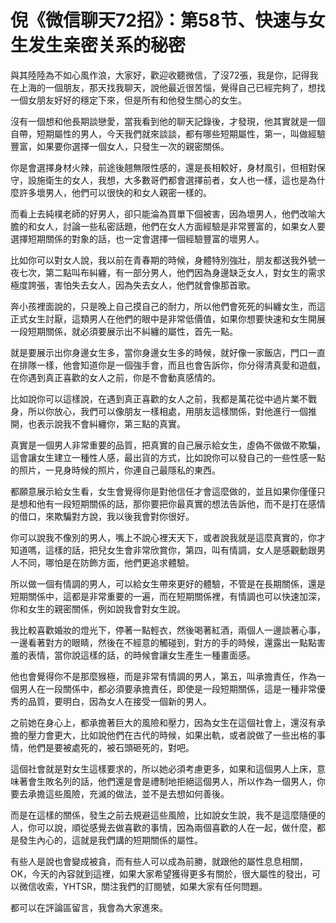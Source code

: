 # 倪《微信聊天72招》：第58节、快速与女生发生亲密关系的秘密

與其陸陸為不如心風作浪，大家好，歡迎收聽微信，了沒72張，我是你，記得我在上海的一個朋友，那天找我聊天，說他最近很苦惱，覺得自己已經完夠了，想找一個女朋友好好的穩定下來，但是所有和他發生關心的女生。

沒有一個想和他長期談戀愛，當我看到他的聊天記錄後，才發現，他其實就是一個自帶，短期屬性的男人，今天我們就來談談，都有哪些短期屬性，第一，叫做經驗豐富，如果要你選擇一個女人，只發生一次的親密關係。

你是會選擇身材火辣，前途後翹無限性感的，還是長相較好，身材風引，但相對保守，設施衛生的女人，我想，大多數哥們都會選擇前者，女人也一樣，這也是為什麼許多壞男人，他們可以很快的和女人親密一樣的。

而看上去純樸老師的好男人，卻只能淪為買單下個被害，因為壞男人，他們改喻大膽的和女人，討論一些私密話題，他們在女人方面經驗是非常豐富的，如果女人要選擇短期關係的對象的話，也一定會選擇一個經驗豐富的壞男人。

比如你可以對女人說，我以前在青春期的時候，身體特別強壯，朋友都送我外號一夜七次，第二點叫布糾纏，有一部分男人，他們因為身邊缺乏女人，對女生的需求極度誇張，害怕失去女人，因為失去女人，他們就會像那首歌。

奔小孩裡面說的，只是晚上自己摸自己的耐力，所以他們會死死的糾纏女生，而這正式女生討厭，這類男人在他們的眼中是非常低價值，如果你想要快速和女生開展一段短期關係，就必須要展示出不糾纏的屬性，首先一點。

就是要展示出你身邊女生多，當你身邊女生多的時候，就好像一家飯店，門口一直在排隊一樣，他會知道你是一個強手會，而且也會告訴你，你分得清真愛和遊戲，在你遇到真正喜歡的女人之前，你是不會動真感情的。

比如說你可以這樣說，在遇到真正喜歡的女人之前，我都是萬花從中過片業不戰身，所以你放心，我們可以像朋友一樣相處，用朋友這樣關係，對他進行一個推開，也表示說我不會糾纏你，第三點的真實。

真實是一個男人非常重要的品質，把真實的自己展示給女生，虛偽不做做不欺騙，這會讓女生建立一種性人感，最出貨的方式，比如說你可以發自己的一些性感一點的照片，一見身時候的照片，你連自己最隱私的東西。

都願意展示給女生看，女生會覺得你是對他信任才會這麼做的，並且如果你僅僅只是想和他有一段短期關係的話，那你要把你最真實的想法告訴他，而不是打在感情的借口，來欺騙對方說，我以後我會對你很好。

你可以說我不像別的男人，嘴上不說心裡天天下，或者說我就是這麼真實的，你才知道嗎，這樣的話，把兒女生會非常欣賞你，第四，叫有情調，女人是感觀動跟男人不同，哪怕是在防飾方面，他們更追求體驗。

所以做一個有情調的男人，可以給女生帶來更好的體驗，不管是在長期關係，還是短期關係中，這都是非常重要的一遍，而在短期關係裡，有情調也可以快速加深，你和女生的親密關係，例如說我會對女生說。

我比較喜歡婚妝的燈光下，停著一點輕衣，然後喝著紅酒，兩個人一邊談著心事，一邊看著對方的眼睛，然後在不經意的觸碰到，對方的手的時候，還露出一點點害羞的表情，當你說這樣的話，的時候會讓女生產生一種畫面感。

他也會覺得你不是那麼猴極，而是非常有情調的男人，第五，叫承擔責任，作為一個男人在一段關係中，都必須要承擔責任，即使是一段短期關係，這是一種非常優秀的品質，要明白，因為女人在接受一個新的男人。

之前她在身心上，都承擔著巨大的風險和壓力，因為女生在這個社會上，還沒有承擔的壓力會更大，比如說他們在古代的時候，如果出軌，或者說做了一些出格的事情，他們是要被處死的，被石頭砸死的，對吧。

這個社會就是對女生這樣要求的，所以她必須考慮更多，如果和這個男人上床，意味著會生敗名列的話，他們還是會是禮制地拒絕這個男人，所以作為一個男人，你要去承擔這些風險，充滅的做法，並不是去想如何善後。

而是在這樣的關係，發生之前去規避這些風險，比如說女生說，我不是這麼隨便的人，你可以說，順從感覺去做喜歡的事情，因為兩個喜歡的人在一起，做什麼，都是發生內心的，這就是我們講的短期關係的屬性。

有些人是說也會變成被貪，而有些人可以成為前勝，就跟他的屬性息息相關，OK，今天的內容就到這裡，如果大家希望獲得更多有關於，很大屬性的發出，可以微信收索，YHTSR，關注我們的訂閱號，如果大家有任何問題。

都可以在評論區留言，我會為大家進來。